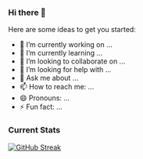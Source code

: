 ### Hi there 👋

Here are some ideas to get you started:

- 🔭 I’m currently working on ...
- 🌱 I’m currently learning ...
- 👯 I’m looking to collaborate on ...
- 🤔 I’m looking for help with ...
- 💬 Ask me about ...
- 📫 How to reach me: ...
- 😄 Pronouns: ...
- ⚡ Fun fact: ...



### Current Stats

[![GitHub Streak](https://github-readme-streak-stats.herokuapp.com?user=sajjadujjamanemon09&theme=transparent&date_format=M%20j%5B%2C%20Y%5D)](https://git.io/streak-stats)